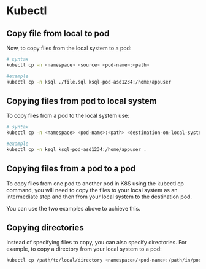  # Kubectl

## Copy file from local to pod
Now, to copy files from the local system to a pod:

 ```bash
# syntax
kubectl cp -n <namespace> <source> <pod-name>:<path> 

#example
kubectl cp -n ksql ./file.sql ksql-pod-asd1234:/home/appuser
 ```

## Copying files from pod to local system
To copy files from a pod to the local system use:

 ```bash
# syntax
kubectl cp -n <namespace> <pod-name>:<path> <destination-on-local-system>

#example
kubectl cp -n ksql ksql-pod-asd1234:/home/appuser .
 ```

 ## Copying files from a pod to a pod

To copy files from one pod to another pod in K8S using the kubectl cp command, you will need to copy the files to your local system as an intermediate step and then from your local system to the destination pod.

You can use the two examples above to achieve this.

## Copying directories

Instead of specifying files to copy, you can also specify directories. For example, to copy a directory from your local system to a pod:

```bash
kubectl cp /path/to/local/directory <namespace>/<pod-name>:/path/in/pod
```
